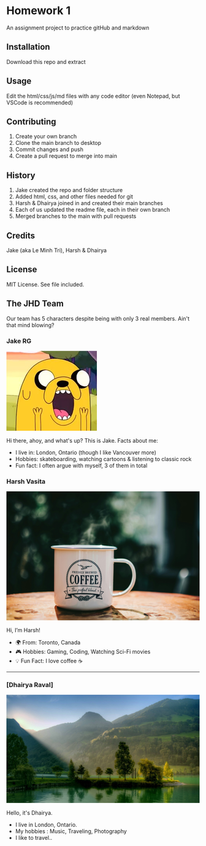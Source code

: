 # Homework 1
An assignment project to practice gitHub and markdown

## Installation
Download this repo and extract

## Usage
Edit the html/css/js/md files with any code editor (even Notepad, but VSCode is recommended)

## Contributing
1. Create your own branch
2. Clone the main branch to desktop
3. Commit changes and push
4. Create a pull request to merge into main

## History
1. Jake created the repo and folder structure
2. Added html, css, and other files needed for git
3. Harsh & Dhairya joined in and created their main branches
4. Each of us updated the readme file, each in their own branch
5. Merged branches to the main with pull requests

## Credits
Jake (aka Le Minh Tri), Harsh & Dhairya

## License
MIT License. See file included.


## The JHD Team
Our team has 5 characters despite being with only 3 real members. Ain't that mind blowing?

### Jake RG
![Jake's Image](https://github.com/jake-hxf3/jake_hex_HW1/blob/dev.jake.aboutme/images/jake.jpg?raw=true)

Hi there, ahoy, and what's up? This is Jake.
Facts about me:
- I live in: London, Ontario (though I like Vancouver more)
- Hobbies: skateboarding, watching cartoons & listening to classic rock
- Fun fact: I often argue with myself, 3 of them in total
  
### Harsh Vasita
![Harsh’s Image](https://github.com/jake-hxf3/jake_hex_HW1/blob/82659b144b03140fae64dc7d16233229c9b533d1/images/Coffee.jpg)

Hi, I’m Harsh!  
- 🌍 From: Toronto, Canada  
- 🎮 Hobbies: Gaming, Coding, Watching Sci-Fi movies  
- 💡 Fun Fact: I love coffee ☕  

---

### [Dhairya Raval]
![Dhairya’s Image](https://github.com/jake-hxf3/jake_hex_HW1/blob/5bf4fedf99edd6885df995a66a600e4760075304/images/Nature.jpg)

Hello, it's Dhairya. 
- I live in London, Ontario. 
- My hobbies : Music, Traveling, Photography  
-  I like to travel..  
